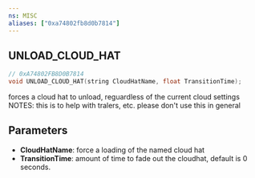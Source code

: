 ```yaml
---
ns: MISC
aliases: ["0xa74802fb8d0b7814"]
---
```

## UNLOAD_CLOUD_HAT

```c
// 0xA74802FB8D0B7814
void UNLOAD_CLOUD_HAT(string CloudHatName, float TransitionTime);
```

forces a cloud hat to unload, reguardless of the current cloud settings NOTES: this is to help with tralers, etc. please don't use this in general


## Parameters
* **CloudHatName**: force a loading of the named cloud hat
* **TransitionTime**: amount of time to fade out the cloudhat, default is 0 seconds.
